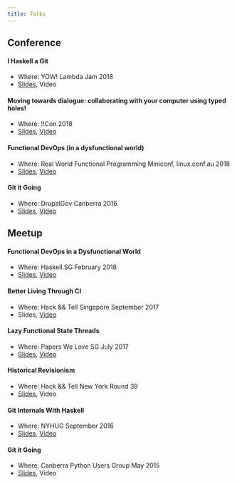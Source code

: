 ```yaml
---
title: Talks
---
```


## Conference

#### I Haskell a Git

- Where: YOW! Lambda Jam 2018
- [Slides](https://github.com/vaibhavsagar/presentations/blob/master/git-from-scratch/Git.ipynb), Video

#### Moving towards dialogue: collaborating with your computer using typed holes!

- Where: !!Con 2018
- [Slides](https://vaibhavsagar.com/presentations/typed-holes), [Video](https://www.youtube.com/watch?v=0oo8wIi2qBE)

#### Functional DevOps (in a dysfunctional world)

- Where: Real World Functional Programming Miniconf, linux.conf.au 2018
- [Slides](https://vaibhavsagar.com/presentations/functional-devops/), [Video](https://www.youtube.com/watch?v=RsSNEkBGmj0)

#### Git it Going
- Where: DrupalGov Canberra 2016
- [Slides](https://vaibhavsagar.com/git-it-going/), [Video](https://www.youtube.com/watch?v=eTjQOfMYiM8)

## Meetup

#### Functional DevOps in a Dysfunctional World
- Where: Haskell.SG February 2018
- [Slides](https://vaibhavsagar.com/presentations/functional-devops/), [Video](https://www.youtube.com/watch?v=n2rFK74sDz0)

#### Better Living Through CI
- Where: Hack && Tell Singapore September 2017
- Slides, [Video](https://www.youtube.com/watch?v=jxpuXIGTbzU)

#### Lazy Functional State Threads
- Where: Papers We Love SG July 2017
- [Slides](https://vaibhavsagar.com/presentations/lazy-functional-state-threads/), [Video](https://www.youtube.com/watch?v=6vsSnILG2Js)

#### Historical Revisionism
- Where: Hack && Tell New York Round 39
- [Slides](https://vaibhavsagar.com/git-internals-workshop), Video

#### Git Internals With Haskell
- Where: NYHUG September 2016
- [Slides](https://vaibhavsagar.com/duffer/), [Video](https://www.youtube.com/watch?v=wsNnP3we_R4)

#### Git it Going
- Where: Canberra Python Users Group May 2015
- [Slides](https://vaibhavsagar.com/git-it-going/), Video

